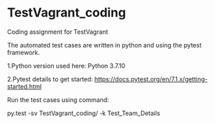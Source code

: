 # TestVagrant_coding
Coding assignment for TestVagrant

The automated test cases are written in python and using the pytest framework.

1.Python version used here: Python 3.7.10

2.Pytest details to get started: https://docs.pytest.org/en/7.1.x/getting-started.html

Run the test cases using command:

py.test -sv TestVagrant_coding/ -k Test_Team_Details

